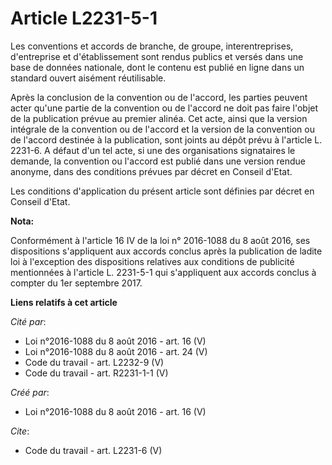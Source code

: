 # Article L2231-5-1

Les conventions et accords de branche, de groupe, interentreprises, d'entreprise et d'établissement sont rendus publics et
versés dans une base de données nationale, dont le contenu est publié en ligne dans un standard ouvert aisément
réutilisable. 

Après la conclusion de la convention ou de l'accord, les parties peuvent acter qu'une partie de la convention ou de l'accord
ne doit pas faire l'objet de la publication prévue au premier alinéa. Cet acte, ainsi que la version intégrale de la
convention ou de l'accord et la version de la convention ou de l'accord destinée à la publication, sont joints au dépôt prévu
à l'article L. 2231-6. A défaut d'un tel acte, si une des organisations signataires le demande, la convention ou l'accord est
publié dans une version rendue anonyme, dans des conditions prévues par décret en Conseil d'Etat. 

Les conditions d'application du présent article sont définies par décret en Conseil d'Etat.

**Nota:**

Conformément à l'article 16 IV de la loi n° 2016-1088 du 8 août 2016, ses dispositions s'appliquent aux accords conclus après
la publication de ladite loi à l'exception des dispositions relatives aux conditions de publicité mentionnées à l'article L.
2231-5-1 qui s'appliquent aux accords conclus à compter du 1er septembre 2017.

**Liens relatifs à cet article**

_Cité par_:

  - Loi n°2016-1088 du 8 août 2016 - art. 16 (V)
  - Loi n°2016-1088 du 8 août 2016 - art. 24 (V)
  - Code du travail - art. L2232-9 (V)
  - Code du travail - art. R2231-1-1 (V)

_Créé par_:

  - Loi n°2016-1088 du 8 août 2016 - art. 16 (V)

_Cite_:

  - Code du travail - art. L2231-6 (V)

